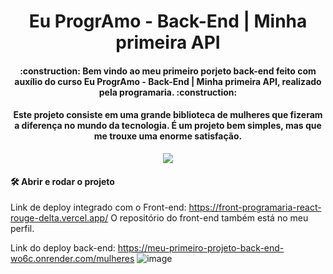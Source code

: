 <h1 align="center">Eu ProgrAmo - Back-End | Minha primeira API</h1>
<h4 align="center">    
:construction:  Bem vindo ao meu primeiro porjeto back-end feito com auxílio do curso Eu ProgrAmo - Back-End | Minha primeira API, realizado pela programaria. :construction:
</h4>
<h4 align="center">    
Este projeto consiste em uma grande biblioteca de mulheres que fizeram a diferença no mundo da tecnologia.
É um projeto bem simples, mas que me trouxe uma enorme satisfação.  
</h4>


<p align="center"><img src="http://img.shields.io/static/v1?label=STATUS&message=CONCLUIDO&color=GREEN&style=for-the-badge"/></p>

#### 🛠️ Abrir e rodar o projeto
Link de deploy integrado com o Front-end: https://front-programaria-react-rouge-delta.vercel.app/
O repositório do front-end também está no meu perfil. 

Link do deploy back-end: https://meu-primeiro-projeto-back-end-wo6c.onrender.com/mulheres
![image](https://github.com/user-attachments/assets/09ac9e73-d9f6-40eb-a2f0-a1c8248945cc)

